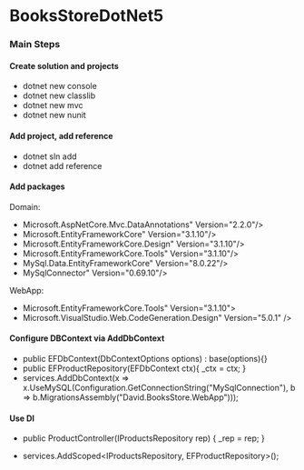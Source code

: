 # BooksStoreDotNet5

### Main Steps

#### Create solution and projects

- dotnet new console
- dotnet new classlib
- dotnet new mvc
- dotnet new nunit

#### Add project, add reference

- dotnet sln add
- dotnet add reference

#### Add packages

Domain:

- Microsoft.AspNetCore.Mvc.DataAnnotations" Version="2.2.0"/>
- Microsoft.EntityFrameworkCore" Version="3.1.10"/>
- Microsoft.EntityFrameworkCore.Design" Version="3.1.10"/>
- Microsoft.EntityFrameworkCore.Tools" Version="3.1.10"/>
- MySql.Data.EntityFrameworkCore" Version="8.0.22"/>
- MySqlConnector" Version="0.69.10"/>

WebApp:

- Microsoft.EntityFrameworkCore.Tools" Version="3.1.10">
- Microsoft.VisualStudio.Web.CodeGeneration.Design" Version="5.0.1" />

#### Configure DBContext via AddDbContext

- public EFDbContext(DbContextOptions<EFDbContext> options) : base(options){}
- public EFProductRepository(EFDbContext ctx){  _ctx = ctx; }
- services.AddDbContext<EFDbContext>(x => x.UseMySQL(Configuration.GetConnectionString("MySqlConnection"),
       b => b.MigrationsAssembly("David.BooksStore.WebApp")));

#### Use DI

- public ProductController(IProductsRepository rep)
        {
            _rep = rep;
        }

- services.AddScoped<IProductsRepository, EFProductRepository>();
